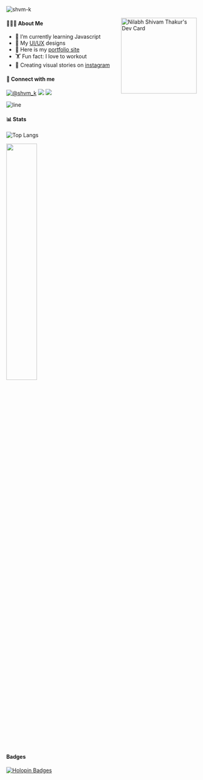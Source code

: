 <!-- ## 👋 &nbsp;Hey there! I'm Shivam -->

<p align="left"> <img src="https://komarev.com/ghpvc/?username=shvm-k&label=Profile%20views&color=2beefc&style=flat" alt="shvm-k" /> </p>

<div style="text-align: right">
</div>


<a href="https://app.daily.dev/shvm"><img src="https://api.daily.dev/devcards/a00b1d957a7c422e96f1c34094aa5892.png?r=2u5" width="200" align="right" alt="Nilabh Shivam Thakur's Dev Card"/></a>


#### 👨🏻‍💻 About Me
- 🔗 I’m currently learning Javascript
- 🎨 My [UI/UX](https://dribbble.com/shvm_k) designs
- 👐 Here is my [portfolio site](https://shvm-k.github.io) 
- 🏋️ Fun fact: I love to workout
- 📸 Creating visual stories on [instagram](https://www.instagram.com/shvm.k)

#### 📩 Connect with me 
<a href="https://twitter.com/shvm_k"><img src="https://img.shields.io/badge/Twitter-1DA1F2?style=for-the-badge&logo=twitter&logoColor=white" alt="@shvm_k"></a>
<a href="https://www.linkedin.com/in/nilabh-shivam-thakur-b30a921b9/"><img src="https://img.shields.io/badge/LinkedIn-0077B5?style=for-the-badge&logo=linkedin&logoColor=white"></a>
<a href="mailto:nilabhshivam333@gmail.com"><img src="https://img.shields.io/badge/Gmail-D14836?style=for-the-badge&logo=gmail&logoColor=white"></a>


![line](https://cdn.discordapp.com/attachments/842741907720896512/842806312386428948/gif.gif)

#### 📊 Stats

![Top Langs](https://github-readme-stats.vercel.app/api/top-langs/?username=shvm-k&show_icons=true&theme=transparent&langs_count=5&layout=compact)
<br> 
<p align="left">  <img width="40%" src="https://github-readme-streak-stats.herokuapp.com/?user=shvm-k&theme=dark" /> </p><br> 

#### Badges
[![Holopin Badges](https://holopin.me/shvmk)](https://holopin.io/@shvmk)







 
